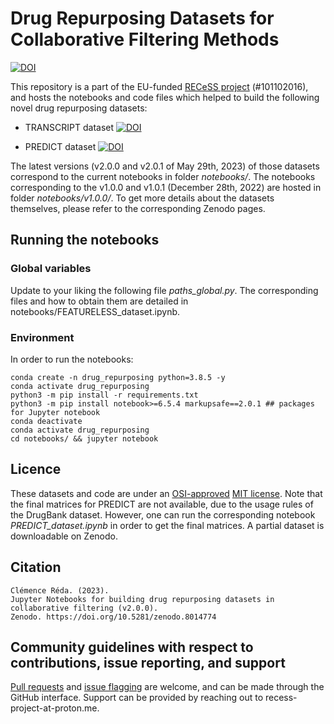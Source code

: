 # Drug Repurposing Datasets for Collaborative Filtering Methods

[![DOI](https://zenodo.org/badge/DOI/10.5281/zenodo.8014775.svg)](https://doi.org/10.5281/zenodo.8014775)

This repository is a part of the EU-funded [RECeSS project](https://recess-eu-project.github.io) (#101102016), and hosts the notebooks and code files which helped to build the following novel drug repurposing datasets:

- TRANSCRIPT dataset [![DOI](https://zenodo.org/badge/DOI/10.5281/zenodo.7982969.svg)](https://doi.org/10.5281/zenodo.7982969)

- PREDICT dataset [![DOI](https://zenodo.org/badge/DOI/10.5281/zenodo.7982964.svg)](https://doi.org/10.5281/zenodo.7982964)

The latest versions (v2.0.0 and v2.0.1 of May 29th, 2023) of those datasets correspond to the current notebooks in folder *notebooks/*. The notebooks corresponding to the v1.0.0 and v1.0.1 (December 28th, 2022) are hosted in folder *notebooks/v1.0.0/*. To get more details about the datasets themselves, please refer to the corresponding Zenodo pages.

## Running the notebooks

### Global variables

Update to your liking the following file *paths_global.py*. The corresponding files and how to obtain them are detailed in notebooks/FEATURELESS_dataset.ipynb.

### Environment

In order to run the notebooks:

```
conda create -n drug_repurposing python=3.8.5 -y
conda activate drug_repurposing
python3 -m pip install -r requirements.txt
python3 -m pip install notebook>=6.5.4 markupsafe==2.0.1 ## packages for Jupyter notebook
conda deactivate
conda activate drug_repurposing
cd notebooks/ && jupyter notebook
```

## Licence

These datasets and code are under an [OSI-approved](https://opensource.org/licenses/) [MIT license](https://raw.githubusercontent.com/RECeSS-EU-Project/drug-repurposing-datasets/main/LICENSE). Note that the final matrices for PREDICT are not available, due to the usage rules of the DrugBank dataset. However, one can run the corresponding notebook *PREDICT_dataset.ipynb* in order to get the final matrices. A partial dataset is downloadable on Zenodo.

## Citation

```
Clémence Réda. (2023). 
Jupyter Notebooks for building drug repurposing datasets in collaborative filtering (v2.0.0). 
Zenodo. https://doi.org/10.5281/zenodo.8014774
```

## Community guidelines with respect to contributions, issue reporting, and support

[Pull requests](https://github.com/RECeSS-EU-Project/drug-repurposing-datasets/pulls) and [issue flagging](https://github.com/RECeSS-EU-Project/drug-repurposing-datasets/issues) are welcome, and can be made through the GitHub interface. Support can be provided by reaching out to recess-project-at-proton.me.